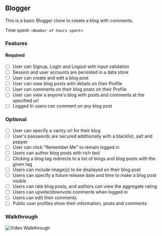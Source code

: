 ## Blogger

This is a basic Blogger clone to create a blog with comments.

Time spent: `<Number of hours spent>`

### Features

#### Required

- [ ] User can Signup, Login and Logout with input validation
- [ ] Session and user accounts are persisted in a data store
- [ ] User can create and edit a blog post
- [ ] User can view blog posts with details on their Profile
- [ ] User can comments on their blog posts on their Profile
- [ ] User can view a anyone's blog with posts and comments at the specified url
- [ ] Logged In users can comment on any blog post

### Optional

- [ ] User can specify a vanity url for their blog 
- [ ] User's passwords are secured additionally with a blacklist, salt and pepper
- [ ] User can click "Remember Me" to remain logged in
- [ ] Users can author blog posts with rich text
- [ ] Clicking a blog tag redirects to a list of blogs and blog posts with the given tag
- [ ] Users can include image(s) to be displayed on their blog post
- [ ] Users can specify a future release date and time to make a blog post visible
- [ ] Users can rate blog posts, and authors can view the aggregate rating
- [ ] Users can upvote/downvote comments when logged in
- [ ] Users can edit their comments
- [ ] Public user profiles show their information, posts and comments

### Walkthrough

![Video Walkthrough](...)
